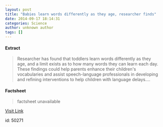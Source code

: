 ```yaml
---
layout: post
title: "Babies learn words differently as they age, researcher finds"
date: 2014-09-17 18:14:31
categories: Science
author: unknown author
tags: []
---
```



#### Extract
>Researcher has found that toddlers learn words differently as they age, and a limit exists as to how many words they can learn each day. These findings could help parents enhance their children's vocabularies and assist speech-language professionals in developing and refining interventions to help children with language delays....

#### Factsheet
>factsheet unavailable

[Visit Link](http://feeds.sciencedaily.com/~r/sciencedaily/~3/_qtBhkfZI5Q/140917141431.htm)

id:   50271
